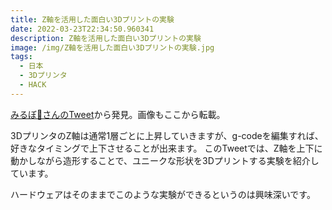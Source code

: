 ```yaml
---
title: Z軸を活用した面白い3Dプリントの実験
date: 2022-03-23T22:34:50.960341
description: Z軸を活用した面白い3Dプリントの実験
image: /img/Z軸を活用した面白い3Dプリントの実験.jpg
tags:
  - 日本
  - 3Dプリンタ
  - HACK
---
```

[みるぼ👀さんのTweet](https://twitter.com/milbo07/status/1497063713198964737)から発見。画像もここから転載。

3DプリンタのZ軸は通常1層ごとに上昇していきますが、g-codeを編集すれば、好きなタイミングで上下させることが出来ます。
このTweetでは、Z軸を上下に動かしながら造形することで、ユニークな形状を3Dプリントする実験を紹介しています。

ハードウェアはそのままでこのような実験ができるというのは興味深いです。


